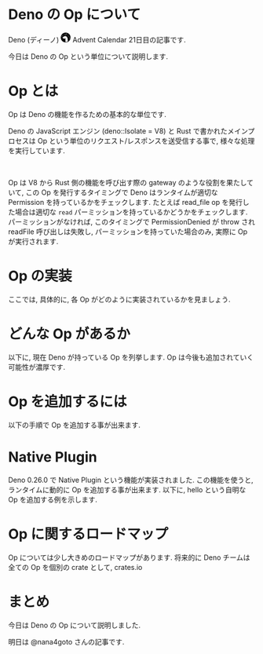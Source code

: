 # Deno の Op について

<!--
想定読者:
- Deno の内部構造に興味がある人
- Deno の中身を読んでみたいけれど, どこから何を読んで良いのか分からない人
- ソースを読む前になんらかの大きな全体像を掴みたいと思っている人
-->

Deno (ディーノ) <img src="https://raw.githubusercontent.com/kt3k/drafts/master/assets/deno.png" width="20"> Advent Calendar 21日目の記事です.

今日は Deno の Op という単位について説明します.

# Op とは

Op は Deno の機能を作るための基本的な単位です.

Deno の JavaScript エンジン (deno::Isolate = V8) と Rust で書かれたメインプロセスは Op という単位のリクエスト/レスポンスを送受信する事で, 様々な処理を実行しています.

<img src="" />

Op は V8 から Rust 側の機能を呼び出す際の gateway のような役割を果たしていて, この Op を発行するタイミングで Deno はランタイムが適切な Permission を持っているかをチェックします. たとえば read_file op を発行した場合は適切な `read` パーミッションを持っているかどうかをチェックします. パーミッションがなければ, このタイミングで PermissionDenied が throw され readFile 呼び出しは失敗し, パーミッションを持っていた場合のみ, 実際に Op が実行されます.

# Op の実装

ここでは, 具体的に, 各 Op がどのように実装されているかを見ましょう.

# どんな Op があるか

以下に, 現在 Deno が持っている Op を列挙します. Op は今後も追加されていく可能性が濃厚です.

# Op を追加するには

以下の手順で Op を追加する事が出来ます.

# Native Plugin

Deno 0.26.0 で Native Plugin という機能が実装されました. この機能を使うと, ランタイムに動的に Op を追加する事が出来ます. 以下に, hello という自明な Op を追加する例を示します.

# Op に関するロードマップ

Op については少し大きめのロードマップがあります. 将来的に Deno チームは全ての Op を個別の crate として, crates.io

# まとめ

今日は Deno の Op について説明しました.

明日は @nana4goto さんの記事です.
